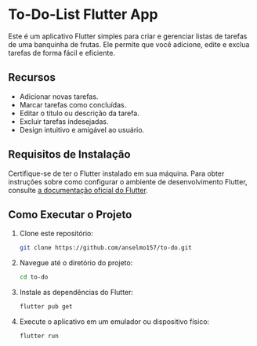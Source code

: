 # To-Do-List Flutter App

Este é um aplicativo Flutter simples para criar e gerenciar listas de tarefas de uma banquinha de frutas. Ele permite que você adicione, edite e exclua tarefas de forma fácil e eficiente.

## Recursos

- Adicionar novas tarefas.
- Marcar tarefas como concluídas.
- Editar o título ou descrição da tarefa.
- Excluir tarefas indesejadas.
- Design intuitivo e amigável ao usuário.

## Requisitos de Instalação

Certifique-se de ter o Flutter instalado em sua máquina. Para obter instruções sobre como configurar o ambiente de desenvolvimento Flutter, consulte [a documentação oficial do Flutter](https://flutter.dev/docs/get-started/install).

## Como Executar o Projeto

1. Clone este repositório:

   ```bash
   git clone https://github.com/anselmo157/to-do.git

2. Navegue até o diretório do projeto:

    ```bash
    cd to-do

3. Instale as dependências do Flutter:

    ```bash
    flutter pub get

4. Execute o aplicativo em um emulador ou dispositivo físico:

    ```bash
    flutter run